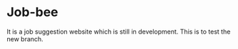 # Job-bee
It is a job suggestion website which is still in development. This is to test the new branch.

